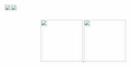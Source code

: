 <div> 
  <a href="https://instagram.com/PedroJ_Silveira" target="_blank"><img src="https://img.shields.io/badge/-Instagram-%23E4405F?style=for-the-badge&logo=instagram&logoColor=white" target="_blank"></a>
  <a href = "mailto:pjunhosilveira@gmail.com"><img src="https://img.shields.io/badge/-Gmail-%23333?style=for-the-badge&logo=gmail&logoColor=white" target="_blank"></a>
</div>

##

<div align="center">
  <a href="https://github.com/PedroJSilveira">
  <img height="135em" src="https://github-readme-stats.vercel.app/api?username=PedroJSilveira&show_icons=true&theme=dark&include_all_commits=true&count_private=true"/>
  <img height="135em" src="https://github-readme-stats.vercel.app/api/top-langs/?username=PedroJSilveira&layout=compact&langs_count=7&theme=dark"/>
</div>
  
##
